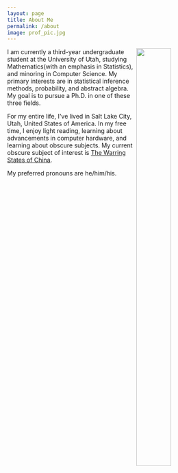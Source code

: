 ```yaml
---
layout: page
title: About Me
permalink: /about
image: prof_pic.jpg
---
```


<img src="{{ site.github.url }}/assets/img/{{ page.image }}"
            width = "40%"
            height = "50%"
            style = "float: right">
            
I am currently a third-year undergraduate student at the University of Utah, studying Mathematics(with an emphasis in Statistics), and minoring in Computer Science. My primary interests are in statistical inference methods, probability, and abstract algebra. My goal is to pursue a Ph.D. in one of these three fields.

For my entire life, I've lived in Salt Lake City, Utah, United States of America. In my free time, I enjoy light reading, learning about advancements in computer hardware, and learning about obscure subjects. My current obscure subject of interest is [The Warring States of China](https://en.wikipedia.org/wiki/Warring_States_period).

My preferred pronouns are he/him/his.
